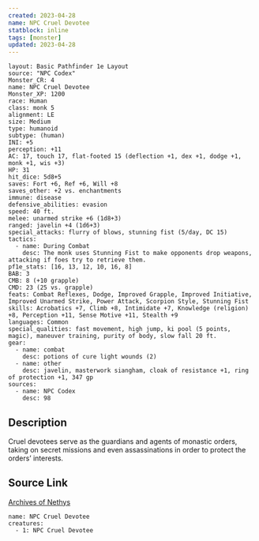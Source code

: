 ```yaml
---
created: 2023-04-28
name: NPC Cruel Devotee
statblock: inline
tags: [monster]
updated: 2023-04-28
---
```

```statblock
layout: Basic Pathfinder 1e Layout
source: "NPC Codex"
Monster_CR: 4
name: NPC Cruel Devotee
Monster_XP: 1200
race: Human
class: monk 5
alignment: LE
size: Medium
type: humanoid
subtype: (human)
INI: +5
perception: +11
AC: 17, touch 17, flat-footed 15 (deflection +1, dex +1, dodge +1, monk +1, wis +3)
HP: 31
hit_dice: 5d8+5
saves: Fort +6, Ref +6, Will +8
saves_other: +2 vs. enchantments
immune: disease
defensive_abilities: evasion
speed: 40 ft.
melee: unarmed strike +6 (1d8+3)
ranged: javelin +4 (1d6+3)
special_attacks: flurry of blows, stunning fist (5/day, DC 15)
tactics:
  - name: During Combat
    desc: The monk uses Stunning Fist to make opponents drop weapons, attacking if foes try to retrieve them.
pf1e_stats: [16, 13, 12, 10, 16, 8]
BAB: 3
CMB: 8 (+10 grapple)
CMD: 23 (25 vs. grapple)
feats: Combat Reflexes, Dodge, Improved Grapple, Improved Initiative, Improved Unarmed Strike, Power Attack, Scorpion Style, Stunning Fist
skills: Acrobatics +7, Climb +8, Intimidate +7, Knowledge (religion) +8, Perception +11, Sense Motive +11, Stealth +9
languages: Common
special_qualities: fast movement, high jump, ki pool (5 points, magic), maneuver training, purity of body, slow fall 20 ft.
gear:
  - name: combat
    desc: potions of cure light wounds (2)
  - name: other
    desc: javelin, masterwork siangham, cloak of resistance +1, ring of protection +1, 347 gp
sources:
  - name: NPC Codex
    desc: 98
```
## Description
Cruel devotees serve as the guardians and agents of monastic orders, taking on secret missions and even assassinations in order to protect the orders’ interests.
## Source Link
[Archives of Nethys](https://aonprd.com/NPCDisplay.aspx?ItemName=Cruel%20Devotee)
```encounter-table
name: NPC Cruel Devotee
creatures:
  - 1: NPC Cruel Devotee
```
